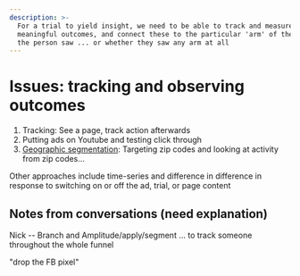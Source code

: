 ```yaml
---
description: >-
  For a trial to yield insight, we need to be able to track and measure
  meaningful outcomes, and connect these to the particular 'arm' of the trial
  the person saw ... or whether they saw any arm at all
---
```


# Issues: tracking and observing outcomes

1. Tracking: See a page, track action afterwards
2. Putting ads on Youtube and testing click through
3. [Geographic segmentation](geographic-segmentation-blocked-randomization.md): Targeting zip codes and looking at activity from zip codes…

Other approaches include time-series and difference in difference in response to switching on or off the ad, trial, or page content

## Notes from conversations (need explanation)

Nick -- Branch and Amplitude/apply/segment ... to track someone throughout the whole funnel

"drop the FB pixel"
